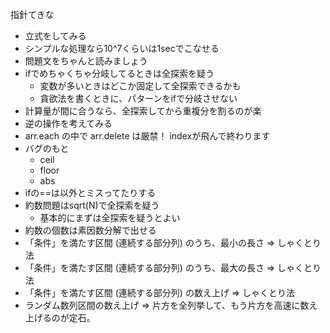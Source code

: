 指針てきな

- 立式をしてみる
- シンプルな処理なら10^7くらいは1secでこなせる
- 問題文をちゃんと読みましょう
- ifでめちゃくちゃ分岐してるときは全探索を疑う
    - 変数が多いときはどこか固定して全探索できるかも
    - 貪欲法を書くときに、パターンをifで分岐させない
- 計算量が間に合うなら、全探索してから重複分を割るのが楽
- 逆の操作を考えてみる
- arr.each の中で arr.delete は厳禁！ indexが飛んで終わります
- バグのもと
    - ceil
    - floor
    - abs
- ifの==は以外とミスってたりする 
- 約数問題はsqrt(N)で全探索を疑う
    - 基本的にまずは全探索を疑うとよい
- 約数の個数は素因数分解で出せる
- 「条件」を満たす区間 (連続する部分列) のうち、最小の長さ => しゃくとり法
- 「条件」を満たす区間 (連続する部分列) のうち、最大の長さ => しゃくとり法
- 「条件」を満たす区間 (連続する部分列) の数え上げ => しゃくとり法
- ランダム数列区間の数え上げ => 片方を全列挙して、もう片方を高速に数え上げるのが定石。